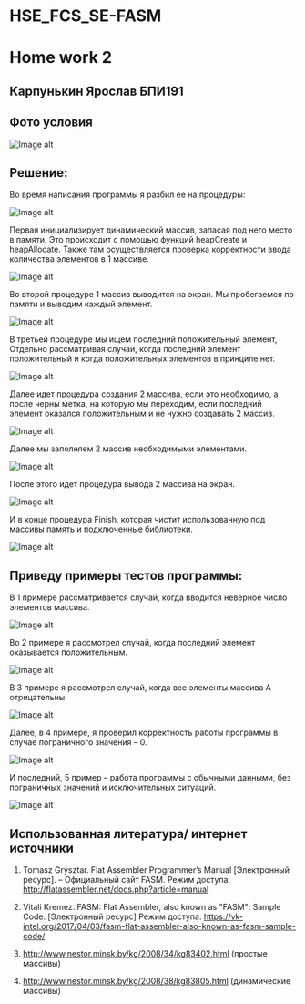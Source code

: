 # HSE_FCS_SE-FASM
# Home work 2

## Карпунькин Ярослав БПИ191
## Фото условия

![Image alt](./ABC_0.png)

## Решение:
Во время написания программы я разбил ее на процедуры:

![Image alt](./ABC_1.png)
 
Первая инициализирует динамический массив, запасая под него место в памяти.
Это происходит с помощью функций heapCreate и heapAllocate. Также там осуществляется проверка корректности ввода количества элементов в 1 массиве.

![Image alt](./ABC_2.png)
 
Во второй процедуре 1 массив выводится на экран.
Мы пробегаемся по памяти и выводим каждый элемент.

![Image alt](./ABC_3.png)
 
В третьей процедуре мы ищем последний положительный элемент,
Отдельно рассматривая случаи, когда последний элемент положительный и когда положительных элементов в принципе нет.

![Image alt](./ABC_4.png)
 
Далее идет процедура создания 2 массива, если это необходимо, а после черны метка, на которую мы переходим, если последний элемент оказался положительным и не нужно создавать 2 массив.

![Image alt](./ABC_5.png)
 
Далее мы заполняем 2 массив необходимыми элементами.

![Image alt](./ABC_6.png)
 
После этого идет процедура вывода 2 массива на экран.

![Image alt](./ABC_7.png)
 
И в конце процедура Finish, которая чистит использованную под массивы память и подключенные библиотеки.

![Image alt](./ABC_8.png)
 
## Приведу примеры тестов программы:
В 1 примере рассматривается случай, когда вводится неверное число элементов массива.

![Image alt](./ABC_9.png)
 
Во 2 примере я рассмотрел случай, когда последний элемент оказывается положительным.

![Image alt](./ABC_10.png)
 
В 3 примере я рассмотрел случай, когда все элементы массива А отрицательны.

![Image alt](./ABC_11.png)
 
Далее, в 4 примере, я проверил корректность работы программы в случае пограничного значения – 0.

![Image alt](./ABC_12.png)
 
И последний, 5 пример – работа программы с обычными данными, без пограничных значений и исключительных ситуаций.

![Image alt](./ABC_13.png)

## Использованная литература/ интернет источники
1. Tomasz Grysztar. Flat Assembler Programmer’s Manual [Электронный
ресурс]. – Официальный сайт FASM. Режим доступа:
http://flatassembler.net/docs.php?article=manual

2. Vitali Kremez. FASM: Flat Assembler, also known as "FASM": Sample Code. [Электронный
ресурс] Режим доступа: https://vk-intel.org/2017/04/03/fasm-flat-assembler-also-known-as-fasm-sample-code/

3. http://www.nestor.minsk.by/kg/2008/34/kg83402.html (простые массивы)

4. http://www.nestor.minsk.by/kg/2008/38/kg83805.html (динамические массивы)

 
